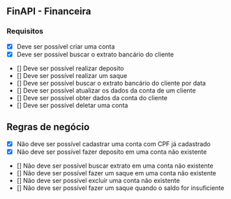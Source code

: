 ## FinAPI - Financeira

### Requisitos 

- [x] Deve ser possível criar uma conta
- [x] Deve ser possível buscar o extrato bancário do cliente
- [] Deve ser possível realizar deposito
- [] Deve ser possível realizar um saque
- [] Deve ser possível buscar o extrato bancário do cliente por data
- [] Deve ser possível atualizar os dados da conta de um cliente
- [] Deve ser possível obter dados da conta do cliente
- [] Deve ser possível deletar uma conta

## Regras de negócio

- [x] Não deve ser possível cadastrar uma conta com CPF já cadastrado
- [x] Não deve ser possível fazer deposito em uma conta não existente
- [] Não deve ser possível buscar extrato em uma conta não existente
- [] Não deve ser possível fazer um saque em uma conta não existente
- [] Não deve ser possível excluir uma conta não existente
- [] Não deve ser possível fazer um saque quando o saldo for insuficiente
